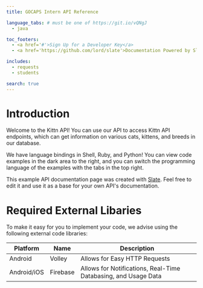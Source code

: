 ```yaml
---
title: GOCAPS Intern API Reference

language_tabs: # must be one of https://git.io/vQNgJ
  - java

toc_footers:
  - <a href='#'>Sign Up for a Developer Key</a>
  - <a href='https://github.com/lord/slate'>Documentation Powered by Slate</a>

includes:
  - requests
  - students

search: true
---
```


# Introduction

Welcome to the Kittn API! You can use our API to access Kittn API endpoints, which can get information on various cats, kittens, and breeds in our database.

We have language bindings in Shell, Ruby, and Python! You can view code examples in the dark area to the right, and you can switch the programming language of the examples with the tabs in the top right.

This example API documentation page was created with [Slate](https://github.com/lord/slate). Feel free to edit it and use it as a base for your own API's documentation.

# Required External Libaries

To make it easy for you to implement your code, we advise using the following external code libraries:

Platform  | Name    | Description
--------- | ------- | -----------
Android | Volley | Allows for Easy HTTP Requests
Android/iOS | Firebase | Allows for Notifications, Real-Time Databasing, and Usage Data
